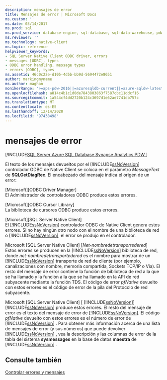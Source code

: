 ```yaml
---
description: mensajes de error
title: Mensajes de error | Microsoft Docs
ms.custom: ''
ms.date: 03/14/2017
ms.prod: sql
ms.prod_service: database-engine, sql-database, sql-data-warehouse, pdw
ms.reviewer: ''
ms.technology: native-client
ms.topic: reference
helpviewer_keywords:
- SQL Server Native Client ODBC driver, errors
- messages [ODBC], types
- ODBC error handling, message types
- errors [ODBC], types
ms.assetid: 46c0c22e-d105-4d5b-bb9d-5694472e8651
author: markingmyname
ms.author: maghan
monikerRange: '>=aps-pdw-2016||=azuresqldb-current||=azure-sqldw-latest||>=sql-server-2016||>=sql-server-linux-2017||=azuresqldb-mi-current'
ms.openlocfilehash: a814c4b1c1d0de7843803863f7587cbc11ddcf16
ms.sourcegitcommit: 1a544cf4dd2720b124c3697d1e62ae7741db757c
ms.translationtype: MT
ms.contentlocale: es-ES
ms.lasthandoff: 12/14/2020
ms.locfileid: "97438498"
---
```

# <a name="error-messages"></a>mensajes de error
[!INCLUDE[SQL Server Azure SQL Database Synapse Analytics PDW ](../../includes/applies-to-version/sql-asdb-asdbmi-asa-pdw.md)]

  El texto de los mensajes devueltos por el [!INCLUDE[ssNoVersion](../../includes/ssnoversion-md.md)] controlador ODBC de Native Client se coloca en el parámetro *MessageText* de **SQLGetDiagRec**. El encabezado del mensaje indica el origen de un error:  
  
 [Microsoft][ODBC Driver Manager]  
 El Administrador de controladores ODBC produce estos errores.  
  
 [Microsoft][ODBC Cursor Library]  
 La biblioteca de cursores ODBC produce estos errores.  
  
 [Microsoft][SQL Server Native Client]  
 El [!INCLUDE[ssNoVersion](../../includes/ssnoversion-md.md)] controlador ODBC de Native Client genera estos errores. Si no hay ningún otro nodo con el nombre de una biblioteca de red o [!INCLUDE[ssNoVersion](../../includes/ssnoversion-md.md)], el error se produjo en el controlador.  
  
 Microsoft [SQL Server Native Client] [*Net-nombredetransportedered*]  
 Estos errores se producen en la [!INCLUDE[ssNoVersion](../../includes/ssnoversion-md.md)] biblioteca de red, donde *net-nombredetransportedered* es el nombre para mostrar de un [!INCLUDE[ssNoVersion](../../includes/ssnoversion-md.md)] transporte de red de cliente (por ejemplo, canalizaciones con nombre, memoria compartida, Sockets TCP/IP o Via). El resto del mensaje de error contiene la función de biblioteca de red a la que se ha llamado y la función a la que se ha llamado en la API de red subyacente mediante la función TDS. El código de error *pfNative* devuelto con estos errores es el código de error de la pila del Protocolo de red subyacente.  
  
 Microsoft [SQL Server Native Client] [ [!INCLUDE[ssNoVersion](../../includes/ssnoversion-md.md)]]  
 [!INCLUDE[ssNoVersion](../../includes/ssnoversion-md.md)] produce estos errores. El resto del mensaje de error es el texto del mensaje de error de [!INCLUDE[ssNoVersion](../../includes/ssnoversion-md.md)]. El código *pfNative* devuelto con estos errores es el número de error de [!INCLUDE[ssNoVersion](../../includes/ssnoversion-md.md)] . Para obtener más información acerca de una lista de mensajes de error (y sus números) que puede devolver [!INCLUDE[ssNoVersion](../../includes/ssnoversion-md.md)] , vea la descripción y las columnas de error de la tabla del sistema **sysmessages** en la base de datos **maestra** de [!INCLUDE[ssNoVersion](../../includes/ssnoversion-md.md)] .  
  
## <a name="see-also"></a>Consulte también  
 [Controlar errores y mensajes](../../relational-databases/native-client-odbc-error-messages/handling-errors-and-messages.md)  
  
  
